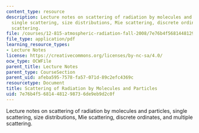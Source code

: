 ```yaml
---
content_type: resource
description: Lecture notes on scattering of radiation by molecules and particles,
  single scattering, size distributions, Mie scattering, discrete ordinates, and multiple
  scattering.
file: /courses/12-815-atmospheric-radiation-fall-2008/7e76b4f56814481298736de9eb9d2c0f_scattering.pdf
file_type: application/pdf
learning_resource_types:
- Lecture Notes
license: https://creativecommons.org/licenses/by-nc-sa/4.0/
ocw_type: OCWFile
parent_title: Lecture Notes
parent_type: CourseSection
parent_uid: afeba595-7578-fa57-071d-89c2efc4369c
resourcetype: Document
title: Scattering of Radiation by Molecules and Particles
uid: 7e76b4f5-6814-4812-9873-6de9eb9d2c0f
---
```

Lecture notes on scattering of radiation by molecules and particles, single scattering, size distributions, Mie scattering, discrete ordinates, and multiple scattering.